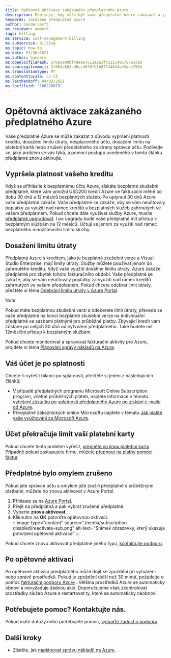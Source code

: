 ```yaml
---
title: Opětovná aktivace zakázaného předplatného Azure
description: Popisuje, kdy může být vaše předplatné Azure zakázané a jak ho můžete znovu aktivovat.
keywords: zakázané předplatné azure
author: bandersmsft
ms.reviewer: amberb
tags: billing
ms.service: cost-management-billing
ms.subservice: billing
ms.topic: how-to
ms.date: 03/30/2021
ms.author: banders
ms.openlocfilehash: 37093900bf49e8a7613e2e3f4311548675791ceb
ms.sourcegitcommit: 3f684a803cd0ccd6f0fb1b87744644a45ace750d
ms.translationtype: MT
ms.contentlocale: cs-CZ
ms.lasthandoff: 04/02/2021
ms.locfileid: "106220879"
---
```

# <a name="reactivate-a-disabled-azure-subscription"></a>Opětovná aktivace zakázaného předplatného Azure

Vaše předplatné Azure se může zakázat z důvodu vypršení platnosti kreditu, dosažení limitu útraty, nesplaceného účtu, dosažení limitu na platební kartě nebo zrušení předplatného ze strany správce účtu. Podívejte se, jaký problém se vás týká, a pomocí postupu uvedeného v tomto článku předplatné znovu aktivujte.

## <a name="your-credit-is-expired"></a>Vypršela platnost vašeho kreditu

Když se přihlásíte k bezplatnému účtu Azure, získáte bezplatné zkušební předplatné, které vám umožní USD200 kredit Azure ve fakturační měně po dobu 30 dnů a 12 měsíců bezplatných služeb. Po uplynutí 30 dnů Azure vaše předplatné zakáže. Vaše předplatné se zakáže, aby se vám neúčtovaly poplatky za využití nad rámec kreditů a bezplatných služeb zahrnutých ve vašem předplatném. Pokud chcete dále využívat služby Azure, musíte [předplatné upgradovat](upgrade-azure-subscription.md). I po upgradu bude vaše předplatné mít přístup k bezplatným službám na 12 měsíců. Účtují se jenom za využití nad rámec bezplatného množstevního limitu služby.

## <a name="you-reached-your-spending-limit"></a>Dosažení limitu útraty

Předplatná Azure s kreditem, jako je bezplatná zkušební verze a Visual Studio Enterprise, mají limity útraty. Služby můžete používat jenom do zahrnutého kreditu. Když vaše využití dosáhne limitu útraty, Azure zakáže předplatné pro zbytek tohoto fakturačního období. Vaše předplatné se zakáže, aby se vám neúčtovaly poplatky za využití nad rámec kreditů zahrnutých ve vašem předplatném. Pokud chcete odebrat limit útraty, přečtěte si téma [Odebrání limitu útraty v Azure Portal](spending-limit.md#remove).

> [!NOTE]
> Pokud máte bezplatnou zkušební verzi a odeberete limit útraty, převede se vaše předplatné na konci bezplatné zkušební verze na individuální předplatné se sazbami platnými pro průběžné platby. Zbývající kredit vám zůstane po celých 30 dnů od vytvoření předplatného. Také budete mít 12měsíční přístup k bezplatným službám.

Pokud chcete monitorovat a spravovat fakturační aktivity pro Azure, projděte si téma [Plánování správy nákladů na Azure](../understand/plan-manage-costs.md).

## <a name="your-bill-is-past-due"></a>Váš účet je po splatnosti

Chcete-li vyřešit bilanci po splatnosti, přečtěte si jeden z následujících článků:

- V případě předplatných programu Microsoft Online Subscription program, včetně průběžných plateb, najdete informace v tématu [vyřešení zůstatku po splatnosti předplatného Azure po získání e-mailu od Azure](resolve-past-due-balance.md).
- Předplatné zákaznických smluv Microsoftu najdete v tématu [Jak platíte vaše vyúčtování za Microsoft Azure](../understand/pay-bill.md).

## <a name="the-bill-exceeds-your-credit-card-limit"></a>Účet překračuje limit vaší platební karty

Pokud chcete tento problém vyřešit, [přepněte na jinou platební kartu](change-credit-card.md). Případně pokud zastupujete firmu, můžete [přepnout na platby pomocí faktur](pay-by-invoice.md).

## <a name="the-subscription-was-accidentally-canceled"></a>Předplatné bylo omylem zrušeno

Pokud jste správce účtu a omylem jste zrušili předplatné s průběžnými platbami, můžete ho znovu aktivovat v Azure Portal.

1. Přihlaste se na [Azure Portal](https://portal.azure.com).
1. Přejít na předplatná a pak vybrat zrušené předplatné.
1. Vyberte **znovu aktivovat**.
1. Kliknutím na **OK** potvrďte opětovnou aktivaci.  
    :::image type="content" source="./media/subscription-disabled/reactivate-sub.png" alt-text="Snímek obrazovky, který ukazuje potvrzení opětovné aktivace" :::

Pokud chcete znovu aktivovat předplatné jiného typu, [kontaktujte podporu](https://portal.azure.com/?#blade/Microsoft_Azure_Support/HelpAndSupportBlade).

## <a name="after-reactivation"></a>Po opětovné aktivaci

Po opětovné aktivaci předplatného může dojít ke zpoždění při vytváření nebo správě prostředků. Pokud je zpoždění delší než 30 minut, požádejte o pomoc [fakturační podporu Azure](https://go.microsoft.com/fwlink/?linkid=2083458) . Většina prostředků Azure se automaticky obnoví a nevyžaduje žádnou akci. Doporučujeme však zkontrolovat prostředky služeb Azure a restartovat ty, které se automaticky neobnoví.

## <a name="need-help-contact-us"></a>Potřebujete pomoc? Kontaktujte nás.

Pokud máte dotazy nebo potřebujete pomoc, [vytvořte žádost o podporu](https://go.microsoft.com/fwlink/?linkid=2083458).

## <a name="next-steps"></a>Další kroky
- Zjistěte, jak [naplánovat správu nákladů na Azure](../understand/plan-manage-costs.md).

